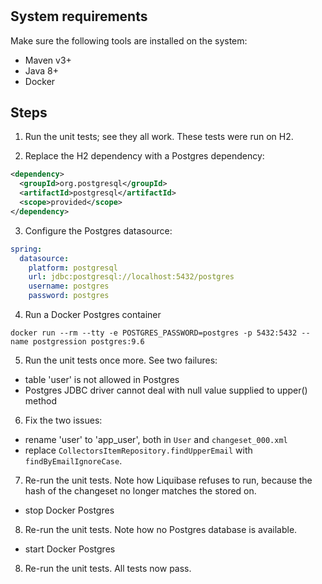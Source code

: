 # 

## System requirements
Make sure the following tools are installed on the system:
* Maven v3+
* Java 8+
* Docker

## Steps

1. Run the unit tests; see they all work. These tests were run on H2. 
  
2. Replace the H2 dependency with a Postgres dependency:

```xml
<dependency>
  <groupId>org.postgresql</groupId>
  <artifactId>postgresql</artifactId>
  <scope>provided</scope>
</dependency>
```

3. Configure the Postgres datasource:

```yaml
spring:
  datasource:
    platform: postgresql
    url: jdbc:postgresql://localhost:5432/postgres
    username: postgres
    password: postgres
```

4. Run a Docker Postgres container

```
docker run --rm --tty -e POSTGRES_PASSWORD=postgres -p 5432:5432 --name postgression postgres:9.6
```

5. Run the unit tests once more. See two failures:
* table 'user' is not allowed in Postgres
* Postgres JDBC driver cannot deal with null value supplied to upper() method

6. Fix the two issues:
* rename 'user' to 'app_user', both in ```User``` and ```changeset_000.xml```
* replace ```CollectorsItemRepository.findUpperEmail``` with ```findByEmailIgnoreCase```.

7. Re-run the unit tests. Note how Liquibase refuses to run, because the hash of the changeset no longer matches the stored on. 
* stop Docker Postgres

8. Re-run the unit tests. Note how no Postgres database is available.
* start Docker Postgres

8. Re-run the unit tests. All tests now pass.